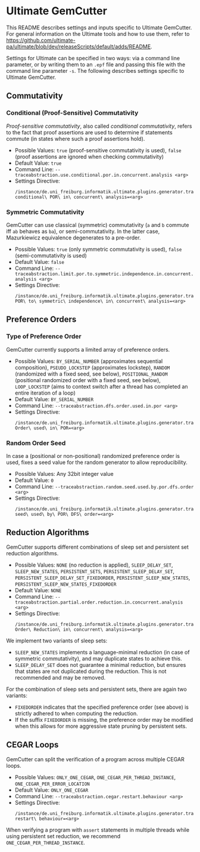# Ultimate GemCutter

This README describes settings and inputs specific to Ultimate GemCutter.
For general information on the Ultimate tools and how to use them, refer to <https://github.com/ultimate-pa/ultimate/blob/dev/releaseScripts/default/adds/README>.

Settings for Ultimate can be specified in two ways: via a command line parameter, or by writing them to an `.epf` file and passing this file with the command line parameter `-s`.
The following describes settings specific to Ultimate GemCutter.

## Commutativity

### Conditional (Proof-Sensitive) Commutativity

*Proof-sensitive commutativity*, also called *conditional commutativity*, refers to the fact that proof assertions are used to determine if statements commute (in states where such a proof assertions hold).

* Possible Values: `true` (proof-sensitive commutativity is used), `false` (proof assertions are ignored when checking commutativity)
* Default Value: `true`
* Command Line: `--traceabstraction.use.conditional.por.in.concurrent.analysis <arg>`
* Settings Directive:
  ```
  /instance/de.uni_freiburg.informatik.ultimate.plugins.generator.traceabstraction/Use\ conditional\ POR\ in\ concurrent\ analysis=<arg>
  ```

### Symmetric Commutativity

GemCutter can use classical (symmetric) commutativity (`a` and `b` commute iff `ab` behaves as `ba`), or semi-commutativity.
In the latter case, Mazurkiewicz equivalence degenerates to a pre-order.

* Possible Values: `true` (only symmetric commutativity is used), `false` (semi-commutativity is used)
* Default Value: `false`
* Command Line: `--traceabstraction.limit.por.to.symmetric.independence.in.concurrent.analysis <arg>`
* Settings Directive:
  ```
  /instance/de.uni_freiburg.informatik.ultimate.plugins.generator.traceabstraction/Limit\ POR\ to\ symmetric\ independence\ in\ concurrent\ analysis=<arg>
  ```

## Preference Orders

### Type of Preference Order

GemCutter currently supports a limited array of preference orders.

* Possible Values: `BY_SERIAL_NUMBER` (approximates sequential composition), `PSEUDO_LOCKSTEP` (approximates lockstep), `RANDOM` (randomized with a fixed seed, see below), `POSITIONAL_RANDOM` (positional randomized order with a fixed seed, see below), `LOOP_LOCKSTEP` (aims to context switch after a thread has completed an entire iteration of a loop)
* Default Value: `BY_SERIAL_NUMBER`
* Command Line: `--traceabstraction.dfs.order.used.in.por <arg>`
* Settings Directive:
  ```
  /instance/de.uni_freiburg.informatik.ultimate.plugins.generator.traceabstraction/DFS\ Order\ used\ in\ POR=<arg>
  ```

### Random Order Seed

In case a (positional or non-positional) randomized preference order is used, fixes a seed value for the random generator to allow reproducibility.

* Possible Values: Any 32bit integer value
* Default Value: `0`
* Command Line: `--traceabstraction.random.seed.used.by.por.dfs.order <arg>`
* Settings Directive:
  ```
  /instance/de.uni_freiburg.informatik.ultimate.plugins.generator.traceabstraction/Random\ seed\ used\ by\ POR\ DFS\ order=<arg>
  ```

## Reduction Algorithms

GemCutter supports different combinations of sleep set and persistent set reduction algorithms.

* Possible Values: `NONE` (no reduction is applied), `SLEEP_DELAY_SET`, `SLEEP_NEW_STATES`, `PERSISTENT_SETS`, `PERSISTENT_SLEEP_DELAY_SET`, `PERSISTENT_SLEEP_DELAY_SET_FIXEDORDER`, `PERSISTENT_SLEEP_NEW_STATES`, `PERSISTENT_SLEEP_NEW_STATES_FIXEDORDER`
* Default Value: `NONE`
* Command Line: `--traceabstraction.partial.order.reduction.in.concurrent.analysis <arg>`
* Settings Directive:
  ```
  /instance/de.uni_freiburg.informatik.ultimate.plugins.generator.traceabstraction/Partial\ Order\ Reduction\ in\ concurrent\ analysis=<arg>
  ```

We implement two variants of sleep sets:
* `SLEEP_NEW_STATES` implements a language-minimal reduction (in case of symmetric commutativity), and may duplicate states to achieve this.
* `SLEEP_DELAY_SET` does not guarantee a minimal reduction, but ensures that states are not duplicated during the reduction. This is not recommended and may be removed.

For the combination of sleep sets and persistent sets, there are again two variants:
* `FIXEDORDER` indicates that the specified preference order (see above) is strictly adhered to when computing the reduction.
* If the suffix `FIXEDORDER` is missing, the preference order may be modified when this allows for more aggressive state pruning by persistent sets.


## CEGAR Loops

GemCutter can split the verification of a program across multiple CEGAR loops.

* Possible Values: `ONLY_ONE_CEGAR`, `ONE_CEGAR_PER_THREAD_INSTANCE`, `ONE_CEGAR_PER_ERROR_LOCATION`
* Default Value: `ONLY_ONE_CEGAR`
* Command Line: `--traceabstraction.cegar.restart.behaviour <arg>`
* Settings Directive:
  ```
  /instance/de.uni_freiburg.informatik.ultimate.plugins.generator.traceabstraction/CEGAR\ restart\ behaviour=<arg>
  ```

When verifying a program with `assert` statements in multiple threads while using persistent set reduction, we recommend `ONE_CEGAR_PER_THREAD_INSTANCE`.
